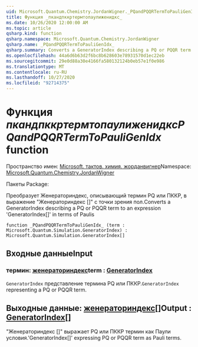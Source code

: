 ```yaml
---
uid: Microsoft.Quantum.Chemistry.JordanWigner._PQandPQQRTermToPauliGenIdx_
title: Функция _пкандпккртермтопаулиженидкс_
ms.date: 10/26/2020 12:00:00 AM
ms.topic: article
qsharp.kind: function
qsharp.namespace: Microsoft.Quantum.Chemistry.JordanWigner
qsharp.name: _PQandPQQRTermToPauliGenIdx_
qsharp.summary: Converts a GeneratorIndex describing a PQ or PQQR term to an expression 'GeneratorIndex[]' in terms of Paulis
ms.openlocfilehash: 44a6d6b63d2f6bc8b628603e78931570d1ec22eb
ms.sourcegitcommit: 29e0d88a30e4166fa580132124b0eb57e1f0e986
ms.translationtype: MT
ms.contentlocale: ru-RU
ms.lasthandoff: 10/27/2020
ms.locfileid: "92714375"
---
```

# <a name="_pqandpqqrtermtopauligenidx_-function"></a><span data-ttu-id="3359a-102">Функция _пкандпккртермтопаулиженидкс_</span><span class="sxs-lookup"><span data-stu-id="3359a-102">_PQandPQQRTermToPauliGenIdx_ function</span></span>

<span data-ttu-id="3359a-103">Пространство имен: [Microsoft. тактов. химия. жорданвигнер](xref:Microsoft.Quantum.Chemistry.JordanWigner)</span><span class="sxs-lookup"><span data-stu-id="3359a-103">Namespace: [Microsoft.Quantum.Chemistry.JordanWigner](xref:Microsoft.Quantum.Chemistry.JordanWigner)</span></span>

<span data-ttu-id="3359a-104">Пакеты [](https://nuget.org/packages/)</span><span class="sxs-lookup"><span data-stu-id="3359a-104">Package: [](https://nuget.org/packages/)</span></span>


<span data-ttu-id="3359a-105">Преобразует Женераториндекс, описывающий термин PQ или ПККР, в выражение "Женераториндекс []" с точки зрения пол.</span><span class="sxs-lookup"><span data-stu-id="3359a-105">Converts a GeneratorIndex describing a PQ or PQQR term to an expression 'GeneratorIndex[]' in terms of Paulis</span></span>

```qsharp
function _PQandPQQRTermToPauliGenIdx_ (term : Microsoft.Quantum.Simulation.GeneratorIndex) : Microsoft.Quantum.Simulation.GeneratorIndex[]
```


## <a name="input"></a><span data-ttu-id="3359a-106">Входные данные</span><span class="sxs-lookup"><span data-stu-id="3359a-106">Input</span></span>

### <a name="term--generatorindex"></a><span data-ttu-id="3359a-107">термин: [женераториндекс](xref:Microsoft.Quantum.Simulation.GeneratorIndex)</span><span class="sxs-lookup"><span data-stu-id="3359a-107">term : [GeneratorIndex](xref:Microsoft.Quantum.Simulation.GeneratorIndex)</span></span>

<span data-ttu-id="3359a-108">`GeneratorIndex` представление термина PQ или ПККР.</span><span class="sxs-lookup"><span data-stu-id="3359a-108">`GeneratorIndex` representing a PQ or PQQR term.</span></span>



## <a name="output--generatorindex"></a><span data-ttu-id="3359a-109">Выходные данные: [женераториндекс](xref:Microsoft.Quantum.Simulation.GeneratorIndex)[]</span><span class="sxs-lookup"><span data-stu-id="3359a-109">Output : [GeneratorIndex](xref:Microsoft.Quantum.Simulation.GeneratorIndex)[]</span></span>

<span data-ttu-id="3359a-110">"Женераториндекс []" выражает PQ или ПККР термин как Паули условия.</span><span class="sxs-lookup"><span data-stu-id="3359a-110">'GeneratorIndex[]' expressing PQ or PQQR term as Pauli terms.</span></span>